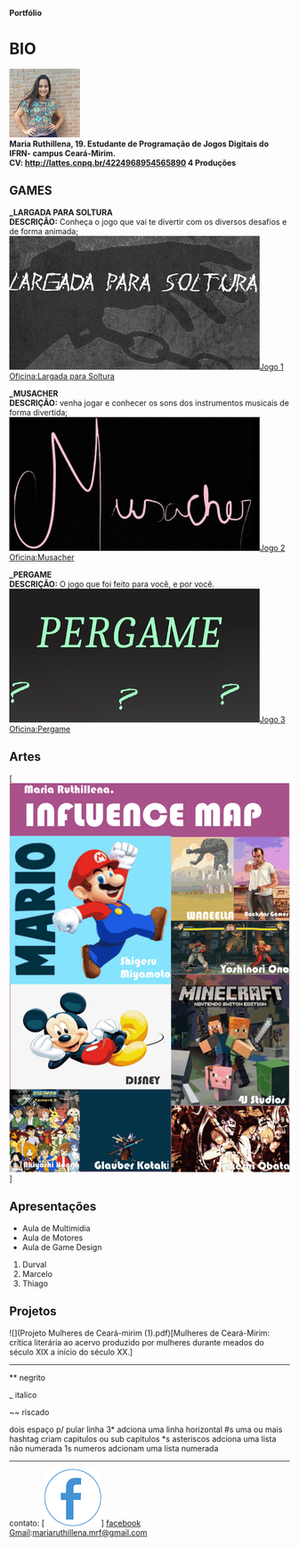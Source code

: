 
 **Portfólio**

# BIO
![](per.jpg)  
**Maria Ruthillena, 19. Estudante de Programação de Jogos Digitais do IFRN- campus Ceará-Mirim.  
CV: http://lattes.cnpq.br/4224968954565890    4 Produções**



## GAMES
**_LARGADA PARA SOLTURA  
DESCRIÇÃO:** Conheça o jogo que vai te divertir com os diversos desafios e de forma animada;
![](largada.jpg)[Jogo 1 Oficina:Largada para Soltura](https://ruthimaria01.github.io/largada/)  

**_MUSACHER  
DESCRIÇÃO:** venha jogar e conhecer os sons dos instrumentos musicais de forma divertida; 
![](musacher.jpg)[Jogo 2 Oficina:Musacher](https://ruthimaria01.github.io/musacher/)  

**_PERGAME  
DESCRIÇÃO:** O jogo que foi feito para você, e por você.  
![](pergamepot.jpg)[Jogo 3 Oficina:Pergame](https://eliciaa.github.io/Pergame/)  


## Artes
[![](1.png)]
## Apresentações
* Aula de Multimidia
* Aula de Motores
* Aula de Game Design

1. Durval
2. Marcelo
3. Thiago

## Projetos  
![](Projeto Mulheres de Ceará-mirim (1).pdf)[Mulheres de Ceará-Mirim: crítica literária ao acervo produzido por mulheres durante meados
do século XIX a início do século XX.]

* * *

** negrito

_ italico

~~ riscado  

   dois espaço p/ pular linha
 3* adciona uma linha horizontal
 #s uma ou mais hashtag criam capitulos ou sub capitulos
 *s asteriscos adciona uma lista não numerada
 1s numeros adcionam uma lista numerada
 
 * * *
contato:
[![](face.png)] [facebook](https://web.facebook.com/maria.ruthillena)   
[Gmail](mariaruthillena.mrf@gmail.com):mariaruthillena.mrf@gmail.com

